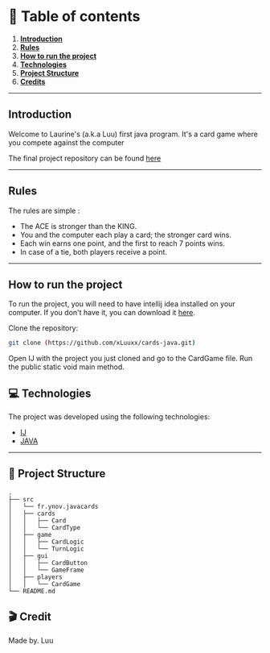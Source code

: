 # 📖 Table of contents

1. [**Introduction**](#-introduction)
2. [**Rules**](#-rules)
3. [**How to run the project**](#-how-to-run-the-project)
4. [**Technologies**](#-technologies)
5. [**Project Structure**](#-project-structure)
6. [**Credits**](#-credits)

---

## Introduction

Welcome to Laurine's (a.k.a Luu) first java program. It's a card game where you compete against the computer


The final project repository can be found [here](https://github.com/xLuuxx/cards-java.git)

---

## Rules

The rules are simple : 
- The ACE is stronger than the KING.
- You and the computer each play a card; the stronger card wins.
- Each win earns one point, and the first to reach 7 points wins.
- In case of a tie, both players receive a point.

---

## How to run the project

To run the project, you will need to have intellij idea installed on your computer. If you don't have it, you can download it [here](https://www.jetbrains.com/idea/).

Clone the repository:
```bash
git clone (https://github.com/xLuuxx/cards-java.git)
```
Open IJ with the project you just cloned and go to the CardGame file. 
Run the public static void main method. 

## 💻 Technologies

The project was developed using the following technologies:
- [IJ](https://www.jetbrains.com/idea/)
- [JAVA](https://www.java.com/fr/)

---

## 📁 Project Structure

```
.
├── src
│   └── fr.ynov.javacards
│   ├── cards
│   │   ├── Card
│   │   └── CardType
│   ├── game
│   │   ├── CardLogic
│   │   └── TurnLogic
│   ├── gui
│   │   ├── CardButton
│   │   └── GameFrame
│   ├── players
│   │   └── CardGame
└── README.md
```

## 🎬 Credit
Made by. Luu 
